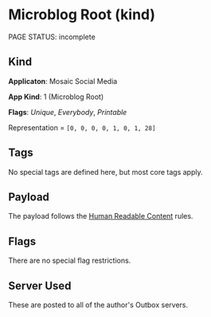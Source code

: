 # Microblog Root (kind)

<status>PAGE STATUS: incomplete</status>

## Kind

**Applicaton**: Mosaic Social Media

**App Kind**: 1 (Microblog Root)

**Flags**: *Unique*, *Everybody*, *Printable*

Representation = `[0, 0, 0, 0, 1, 0, 1, 28]`

## Tags

No special tags are defined here, but most core tags apply.

## Payload

The payload follows the [Human Readable Content](human_readable_content.md) rules.

## Flags

There are no special flag restrictions.

## Server Used

These are posted to all of the author's Outbox servers.
